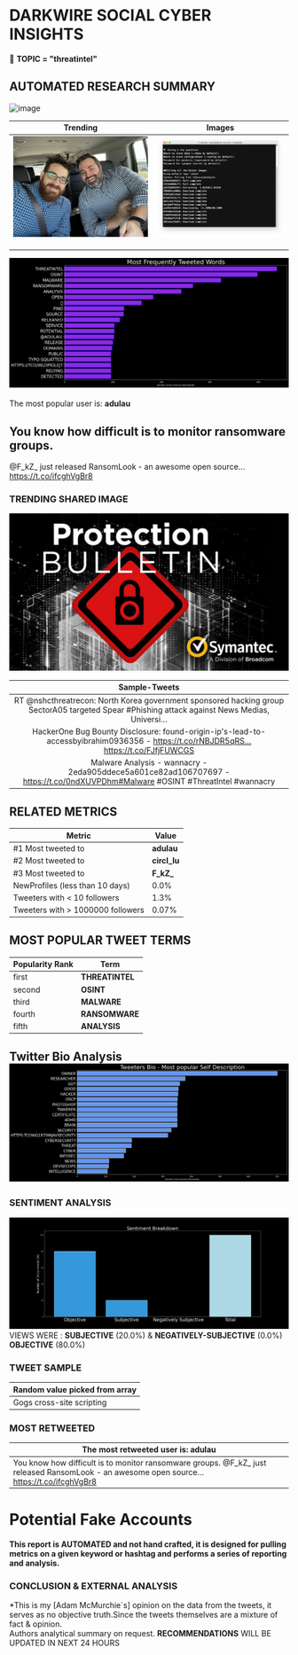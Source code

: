 # DARKWIRE SOCIAL CYBER INSIGHTS 
&#x1F34E; **TOPIC = "threatintel"**

## AUTOMATED RESEARCH SUMMARY
  ![image](darkLogo.png)   

|  Trending  |   Images | 
:-------------------------:|:-------------------------:
|  ![image](assets/threatintel/imageFile1.jpg)     <img width=200/> | ![image](assets/threatintel/imageFile2.jpg) <img width=200/> |   
 
 
![image](assets/threatintel/TWEETS.png)
<br></br>
The most popular user is: **adulau**  
 

## You know how difficult is to monitor ransomware groups. 

@F_kZ_ just released RansomLook - an awesome open source… https://t.co/ifcghVgBr8 

  




### TRENDING SHARED IMAGE

![image](assets/threatintel/twitterPostedImage.png)



|                **Sample-Tweets**        |
| :-------------: |
| RT @nshcthreatrecon: North Korea government sponsored hacking group SectorA05 targeted Spear #Phishing attack against News Medias, Universi… |
| HackerOne Bug Bounty Disclosure: found-origin-ip's-lead-to-accessbyibrahim0936356 - https://t.co/rNBJDR5qRS… https://t.co/FJfjFUWCGS |
| Malware Analysis - wannacry - 2eda905ddece5a601ce82ad106707697 - https://t.co/0ndXUVPDhm#Malware #OSINT #ThreatIntel  #wannacry |

## RELATED METRICS<br>
| Metric | Value |
| ------------- | ------------- |
| #1 Most tweeted to  | **adulau** |
| #2 Most tweeted to  | **circl_lu** |
| #3 Most tweeted to  | **F_kZ_** |
| NewProfiles (less than 10 days) | 0.0%  |
| Tweeters with < 10 followers  | 1.3%|
| Tweeters with > 1000000 followers  | 0.07%  |



## MOST POPULAR TWEET TERMS 


| Popularity Rank  | Term |
| ------------- | ------------- |
| first  | **THREATINTEL**  |
| second  | **OSINT**  |
| third  | **MALWARE** |
| fourth  | **RANSOMWARE**  |
| fifth  | **ANALYSIS**  |


## Twitter Bio Analysis![image](assets/threatintel/BIO.png)
### SENTIMENT ANALYSIS
![image](assets/threatintel/sentiment.png)
VIEWS WERE : **SUBJECTIVE**  (20.0%) & **NEGATIVELY-SUBJECTIVE** (0.0%) **OBJECTIVE** (80.0%)

### TWEET SAMPLE 
| Random value picked from array |
| ------------- |
|Gogs cross-site scripting | CVE-2022-32174 - https://t.co/AsO0zOZ91M#CVE #Vulnerability #OSINT #ThreatIntel #Cyber |

### MOST RETWEETED 

| The most retweeted user is: **adulau**  |
| ------------- |
| You know how difficult is to monitor ransomware groups. @F_kZ_ just released RansomLook - an awesome open source… https://t.co/ifcghVgBr8 |

# Potential Fake Accounts
 

<b> This report is AUTOMATED and not hand crafted, it is designed for pulling metrics on a given keyword or hashtag and performs a series of reporting and analysis.</b>  
### CONCLUSION & EXTERNAL ANALYSIS

*This is my [Adam McMurchie`s] opinion on the data from the tweets, it serves as no objective truth.Since the tweets themselves are a mixture of fact & opinion.<br>
Authors analytical summary on request.
**RECOMMENDATIONS** WILL BE UPDATED IN NEXT  24 HOURS <br>